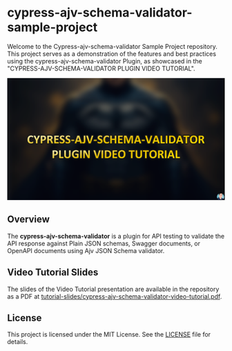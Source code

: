 # cypress-ajv-schema-validator-sample-project

Welcome to the Cypress-ajv-schema-validator Sample Project repository. This project serves as a demonstration of the features and best practices using the cypress-ajv-schema-validator Plugin, as showcased in the "CYPRESS-AJV-SCHEMA-VALIDATOR PLUGIN VIDEO TUTORIAL".

![CYPRESS-AJV-SCHEMA-VALIDATOR PLUGIN VIDEO TUTORIAL COVER IMAGE](/tutorial-slides/cover.png)

## Overview

The **cypress-ajv-schema-validator** is a plugin for API testing to validate the API response against Plain JSON schemas, Swagger documents, or OpenAPI documents using Ajv JSON Schema validator.


## Video Tutorial Slides

The slides of the Video Tutorial presentation are available in the repository as a PDF at [tutorial-slides/cypress-ajv-schema-validator-video-tutorial.pdf](/tutorial-slides/cypress-ajv-schema-validator-video-tutorial.pdf).


## License

This project is licensed under the MIT License. See the [LICENSE](LICENSE) file for details.